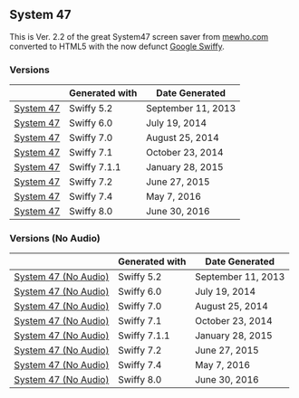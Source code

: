 ## System 47

This is Ver. 2.2 of the great System47 screen saver from [mewho.com](http://mewho.com/system47/) converted to HTML5 with the now defunct [Google Swiffy](https://developers.google.com/swiffy/).

### Versions

|                            | Generated with | Date Generated     |
| ---------------------------| -------------- | ------------------ |
| [System 47](./v5.2.html)   |  Swiffy 5.2    | September 11, 2013 |
| [System 47](./v6.0.html)   |  Swiffy 6.0    | July 19, 2014      |
| [System 47](./v7.0.html)   |  Swiffy 7.0    | August 25, 2014    |
| [System 47](./v7.1.html)   |  Swiffy 7.1    | October 23, 2014   |
| [System 47](./v7.1.1.html) |  Swiffy 7.1.1  | January 28, 2015   |
| [System 47](./v7.2.html)   |  Swiffy 7.2    | June 27, 2015      |
| [System 47](./v7.4.html)   |  Swiffy 7.4    | May 7, 2016        |
| [System 47](./v8.0.html)   |  Swiffy 8.0    | June 30, 2016      |

### Versions (No Audio)

|                                               | Generated with | Date Generated     |
| --------------------------------------------- | -------------- | ------------------ |
| [System 47 (No Audio)](./v5.2_noaudio.html)   |  Swiffy 5.2    | September 11, 2013 |
| [System 47 (No Audio)](./v6.0_noaudio.html)   |  Swiffy 6.0    | July 19, 2014      |
| [System 47 (No Audio)](./v7.0_noaudio.html)   |  Swiffy 7.0    | August 25, 2014    |
| [System 47 (No Audio)](./v7.1_noaudio.html)   |  Swiffy 7.1    | October 23, 2014   |
| [System 47 (No Audio)](./v7.1.1_noaudio.html) |  Swiffy 7.1.1  | January 28, 2015   |
| [System 47 (No Audio)](./v7.2_noaudio.html)   |  Swiffy 7.2    | June 27, 2015      |
| [System 47 (No Audio)](./v7.4_noaudio.html)   |  Swiffy 7.4    | May 7, 2016        |
| [System 47 (No Audio)](./v8.0_noaudio.html)   |  Swiffy 8.0    | June 30, 2016      |
